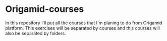 # Origamid-courses
In this repository I'll put all the courses that I'm planing to do from Origamid platform. This exercises will be separated by courses and this courses will also be separated by folders.
